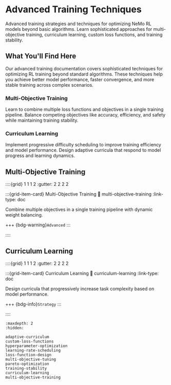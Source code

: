 # Advanced Training Techniques

Advanced training strategies and techniques for optimizing NeMo RL models beyond basic algorithms. Learn sophisticated approaches for multi-objective training, curriculum learning, custom loss functions, and training stability.

## What You'll Find Here

Our advanced training documentation covers sophisticated techniques for optimizing RL training beyond standard algorithms. These techniques help you achieve better model performance, faster convergence, and more stable training across complex scenarios.

### **Multi-Objective Training**
Learn to combine multiple loss functions and objectives in a single training pipeline. Balance competing objectives like accuracy, efficiency, and safety while maintaining training stability.

### **Curriculum Learning**
Implement progressive difficulty scheduling to improve training efficiency and model performance. Design adaptive curricula that respond to model progress and learning dynamics.

## Multi-Objective Training

::::{grid} 1 1 1 2
:gutter: 2 2 2 2

:::{grid-item-card} Multi-Objective Training
:link: multi-objective-training
:link-type: doc

Combine multiple objectives in a single training pipeline with dynamic weight balancing.

+++
{bdg-warning}`Advanced`
:::

::::

## Curriculum Learning

::::{grid} 1 1 1 2
:gutter: 2 2 2 2

:::{grid-item-card} Curriculum Learning
:link: curriculum-learning
:link-type: doc

Design curricula that progressively increase task complexity based on model performance.

+++
{bdg-info}`Strategy`
:::

::::

```{toctree}
:maxdepth: 2
:hidden:

adaptive-curriculum
custom-loss-functions
hyperparameter-optimization
learning-rate-scheduling
loss-function-design
multi-objective-tuning
pareto-optimization
training-stability
curriculum-learning
multi-objective-training
``` 